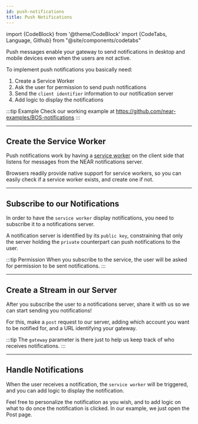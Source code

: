 ```yaml
---
id: push-notifications
title: Push Notifications
---
```

import {CodeBlock} from '@theme/CodeBlock'
import {CodeTabs, Language, Github} from "@site/components/codetabs"

Push messages enable your gateway to send notifications in desktop and mobile devices even when the users are not active.

To implement push notifications you basically need:

1. Create a Service Worker
2. Ask the user for permission to send push notifications
2. Send the `client identifier` information to our notification server
3. Add logic to display the notifications

:::tip Example
Check our working example at https://github.com/near-examples/BOS-notifications
:::

---

## Create the Service Worker
Push notifications work by having a [service worker](https://codelabs.developers.google.com/codelabs/push-notifications#2) on the client side that listens for messages from the NEAR notifications server.

<CodeTabs>
    <Github fname="main.js" language="js" value="Create"
            url="https://github.com/near-examples/BOS-notifications/blob/main/app/scripts/main.js"
            start="16" end="22" />
</CodeTabs>

Browsers readily provide native support for service workers, so you can easily check if a service worker exists, and create one if not.

---

## Subscribe to our Notifications

In order to have the `service worker` display notifications, you need to subscribe it to a notifications server.

A notification server is identified by its `public key`, constraining that only the server holding the `private` counterpart can push notifications to the user.

<CodeTabs>
    <Github fname="main.js" language="js" value="Subscribe"
            url="https://github.com/near-examples/BOS-notifications/blob/main/app/scripts/main.js"
            start="44" end="50" />
</CodeTabs>

:::tip Permission
When you subscribe to the service, the user will be asked for permission to be sent notifications.
:::

---

## Create a Stream in our Server

After you subscribe the user to a notifications server, share it with us so we can start sending you notifications!

For this, make a `post` request to our server, adding which account you want to be notified for, and a URL identifying your gateway.

<CodeTabs>
    <Github fname="main.js" language="js" value="Stream"
            url="https://github.com/near-examples/BOS-notifications/blob/main/app/scripts/main.js"
            start="52" end="64" />
</CodeTabs>

:::tip
The `gateway` parameter is there just to help us keep track of who receives notifications.
:::


---

## Handle Notifications

When the user receives a notification, the `service worker` will be triggered, and you can add logic to display the notification.

<CodeTabs>
    <Github fname="sw.js" language="js" value="Notifications"
            url="https://github.com/near-examples/BOS-notifications/blob/main/app/scripts/sw.js"
            start="20" end="37" />
</CodeTabs>

Feel free to personalize the notification as you wish, and to add logic on what to do once the notification is clicked. In our example, we just open the Post page.

<CodeTabs>
    <Github fname="sw.js" language="js" value="Notifications"
            url="https://github.com/near-examples/BOS-notifications/blob/main/app/scripts/sw.js"
            start="39" end="51" />
</CodeTabs>